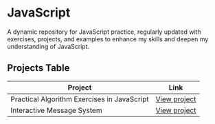# JavaScript

A dynamic repository for JavaScript practice, regularly updated with exercises, projects, and examples to enhance my skills and deepen my understanding of JavaScript.

## Projects Table

| Project                                         | Link                          |
|-------------------------------------------------|-------------------------------|
| Practical Algorithm Exercises in JavaScript      | [View project](https://github.com/Jhosua-Lascarro/JavaScript/tree/main/Module/Basic/Interactive%20Message%20System) |
| Interactive Message System                      | [View project](https://github.com/Jhosua-Lascarro/JavaScript/tree/main/Module/Ejercicios)  |

